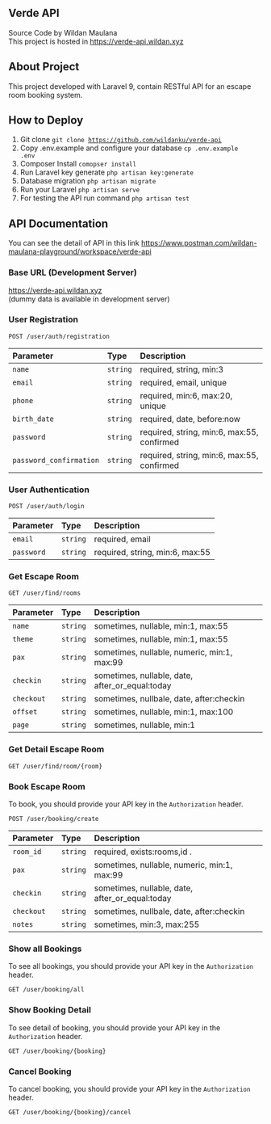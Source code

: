 ## Verde API
Source Code by Wildan Maulana <br>
This project is hosted in https://verde-api.wildan.xyz

## About Project

This project developed with Laravel 9, contain RESTful API for an escape room booking system.

## How to Deploy

1. Git clone <code>git clone https://github.com/wildanku/verde-api</code>
2. Copy .env.example and configure your database <code>cp .env.example .env</code>
3. Composer Install <code>comopser install</code>
4. Run Laravel key generate <code>php artisan key:generate</code>
5. Database migration <code>php artisan migrate</code>
6. Run your Laravel <code>php artisan serve</code>
7. For testing the API run command <code>php artisan test</code>

## API Documentation
You can see the detail of API in this link https://www.postman.com/wildan-maulana-playground/workspace/verde-api

### Base URL (Development Server)
https://verde-api.wildan.xyz <br>
(dummy data is available in development server)

### User Registration

```http
POST /user/auth/registration
```

| Parameter | Type | Description |
| :--- | :--- | :--- |
| `name` | `string` | required, string, min:3|max:100 |
| `email` | `string` | required, email, unique |
| `phone` | `string` | required, min:6, max:20, unique |
| `birth_date` | `string` | required, date, before:now |
| `password` | `string` | required, string, min:6, max:55, confirmed |
| `password_confirmation` | `string` | required, string, min:6, max:55, confirmed |

### User Authentication

```http
POST /user/auth/login
```

| Parameter | Type | Description |
| :--- | :--- | :--- |
| `email` | `string` | required, email|
| `password` | `string` | required, string, min:6, max:55|


### Get Escape Room

```http
GET /user/find/rooms
```

| Parameter | Type | Description |
| :--- | :--- | :--- |
| `name` | `string` | sometimes, nullable, min:1, max:55 |
| `theme` | `string` | sometimes, nullable, min:1, max:55 |
| `pax` | `string` | sometimes, nullable, numeric, min:1, max:99 |
| `checkin` | `string` | sometimes, nullable, date, after_or_equal:today |
| `checkout` | `string` | sometimes, nullbale, date, after:checkin |
| `offset` | `string` | sometimes, nullable, min:1, max:100 |
| `page` | `string` | sometimes, nullable, min:1 |


### Get Detail Escape Room

```http
GET /user/find/room/{room}
```


### Book Escape Room

To book, you should provide your API key in the `Authorization` header.

```http
POST /user/booking/create
```

| Parameter | Type | Description |
| :--- | :--- | :--- |
| `room_id` | `string` | required, exists:rooms,id .|
| `pax` | `string` | sometimes, nullable, numeric, min:1, max:99|
| `checkin` | `string` | sometimes, nullable, date, after_or_equal:today |
| `checkout` | `string` | sometimes, nullbale, date, after:checkin |
| `notes` | `string` | sometimes, min:3, max:255 |


### Show all Bookings

To see all bookings, you should provide your API key in the `Authorization` header.

```http
GET /user/booking/all
```

### Show Booking Detail

To see detail of booking, you should provide your API key in the `Authorization` header.

```http
GET /user/booking/{booking}
```


### Cancel Booking

To cancel booking, you should provide your API key in the `Authorization` header.

```http
GET /user/booking/{booking}/cancel
```




